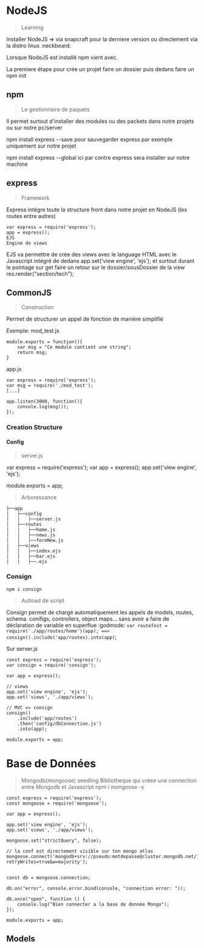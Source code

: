 # NodeJS
> Learning

Installer NodeJS => via snapcraft pour la derniere version ou directement via la distro linux :neckbeard:

Lorsque NodeJS est installé npm vient avec.

La premiere étape pour crée un projet faire un dossier puis dedans faire un npm init

## npm
> Le gestionnaire de paquets

Il permet surtout d'installer des modules ou des packets dans notre projets ou sur notre pc/server

npm install express --save pour sauvegarder express par exemple uniquement sur notre projet

npm install express --global ici par contre express sera installer sur notre machine

## express
> Framework

Express intégre toute la structure front dans notre projet en NodeJS (les routes entre autres)
```
var express = require('express');
app = express();
EJS
Engine de views
```
EJS va permettre de crée des views avec le language HTML avec le Javascript intégré de dedans app.set('view engine', 'ejs'); et surtout durant le pointage sur get faire un retour sur le dossier/sousDossier de la view res.render("section/tech");

## CommonJS
> Construction

Permet de structurer un appel de fonction de maniére simplifié

Exemple: mod_test.js
```
module.exports = function(){
    var msg = "Ce module contient une string"; 
    return msg;
}
```
app.js
```
var express = require('express');
var msg = require('./mod_test');
[...]

app.listen(3000, function(){
    console.log(msg());
});
```
### Creation Structure
#### Config
> server.js

var express = require('express');
var app = express();
app.set('view engine', 'ejs'); 

module.exports = app;

> Arboressance
```
├──app
|   ├──config
|   |   ├──server.js
|   ├──routes
|   |   ├──home.js
|   |   ├──news.js
|   |   ├──formNew.js
|   ├──views
|   |   ├──index.ejs
|   |   ├──bar.ejs
|   |   ├──.ejs
```
### Consign
`npm i consign`
> Autload de script

Consign permet de chargé automatiquement les appels de models, routes, schema. conifigs, controllers, object maps... sans avoir a faire de déclaration de variable en superflue :godmode: `var routeTest = require('./app/routes/home')(app); ==> consign().include('app/routes).into(app)`;

Sur server.js
```
const express = require('express');
var consign = require('consign');

var app = express();

// views
app.set('view engine', 'ejs');
app.set('views', './app/views');

// MVC => consign
consign()
    .include('app/routes')
    .then('config/dbConnection.js')
    .into(app);

module.exports = app;
```
# Base de Données
> Mongodb(mongoose) seedling Bibliotheque qui créee une connection entre Mongodb et Javascript npm i mongoose -s
```
const express = require('express');
const mongoose = require('mongoose');

var app = express();

app.set('view engine', 'ejs');
app.set('views', './app/views');

mongoose.set("strictQuery", false);

// la conf est directement visible sur ton mongo atlas 
mongoose.connect('mongodb+srv://pseudo:motdepasse@cluster.mongodb.net/?retryWrites=true&w=majority');


const db = mongoose.connection;

db.on("error", console.error.bind(console, "connection error: "));

db.once("open", function () {
    console.log("Bien connecter a la base de donnée Mongo");
});

module.exports = app;
```
## Models
